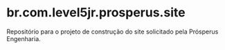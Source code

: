 # br.com.level5jr.prosperus.site
Repositório para o projeto de construção do site solicitado pela Prósperus Engenharia.
